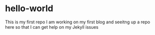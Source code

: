 # hello-world
This is my first repo
I am working on my first blog and seeitng up a repo here so that I can get help on my Jekyll issues
